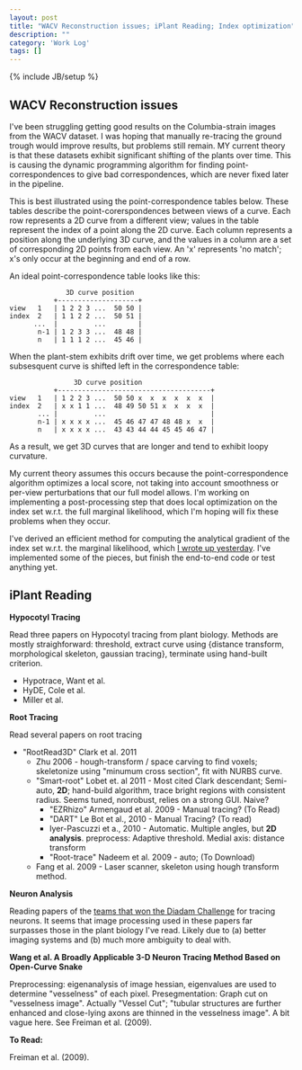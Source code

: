 ```yaml
---
layout: post
title: "WACV Reconstruction issues; iPlant Reading; Index optimization"
description: ""
category: 'Work Log'
tags: []
---
```

{% include JB/setup %}

WACV Reconstruction issues
--------------------------

I've been struggling getting good results on the Columbia-strain images from the WACV dataset.  I was hoping that manually re-tracing the ground trough would improve results, but problems still remain.  MY current theory is that these datasets exhibit significant shifting of the plants over time.  This is causing the dynamic programming algorithm for finding point-correspondences to give bad correspondences, which are never fixed later in the pipeline.

This is best illustrated using the point-correspondence tables below.  These tables describe the point-corerspondences between views of a curve.
Each row represents a 2D curve from a different view; values in the table represent the index of a point along the 2D curve.
Each column represents a position along the underlying 3D curve, and the values in a column are a set of corresponding 2D points from each view.
An 'x' represents 'no match'; x's only occur at the beginning and end of a row.

An ideal point-correspondence table looks like this:

                  3D curve position
               +--------------------+
    view   1   | 1 2 2 3 ...  50 50 |  
    index  2   | 1 1 2 2 ...  50 51 |
          ...  |         ...        |
           n-1 | 1 2 3 3 ...  48 48 |
           n   | 1 1 1 2 ...  45 46 |

When the plant-stem exhibits drift over time, we get problems where each subsesquent curve is shifted left in the correspondence table: 

                    3D curve position
               +--------------------------------------+
    view   1   | 1 2 2 3 ...  50 50 x  x  x  x  x  x  |  
    index  2   | x x 1 1 ...  48 49 50 51 x  x  x  x  |
           ... |         ...                          |
           n-1 | x x x x ...  45 46 47 47 48 48 x  x  |
           n   | x x x x ...  43 43 44 44 45 45 46 47 |

As a result, we get 3D curves that are longer and tend to exhibit loopy curvature.

My current theory assumes this occurs because the point-correspondence algorithm optimizes a local score, not taking into account smoothness or per-view perturbations that our full model allows.  I'm working on implementing a post-processing step that does local optimization on the index set w.r.t. the full marginal likelihood, which I'm hoping will fix these problems when they occur.

I've derived an efficient method for computing the analytical gradient of the index set w.r.t. the marginal likelihood, which [I wrote up yesterday]({{site.baseurl}}/2013/11/10/reference/).  I've implemented some of the pieces, but finish the end-to-end code or test anything yet.

iPlant Reading
----------------------

**Hypocotyl Tracing**

Read three papers on Hypocotyl tracing from plant biology.  Methods are mostly straighforward: threshold, extract curve using {distance transform, morphological skeleton, gaussian tracing}, terminate using hand-built criterion.

* Hypotrace, Want et al.
* HyDE, Cole et al.
* Miller et al.

**Root Tracing**

Read several papers on root tracing

* "RootRead3D" Clark  et al. 2011
    * Zhu 2006 - hough-transform / space carving to find voxels; skeletonize using "minumum cross section",  fit with NURBS curve.
    * "Smart-root" Lobet et. al 2011 - Most cited Clark descendant; Semi-auto, **2D**; hand-build algorithm, trace bright regions with consistent radius.  Seems tuned, nonrobust, relies on a strong GUI.  Naive?
        * "EZRhizo" Armengaud et al. 2009 - Manual tracing? (To Read)
        * "DART" Le Bot et al., 2010 - Manual Tracing? (To read)
        * Iyer-Pascuzzi et a., 2010 - Automatic.  Multiple angles, but **2D analysis**.  preprocess: Adaptive threshold.  Medial axis: distance transform
        * "Root-trace" Nadeem et al. 2009 - auto; (To Download)
    * Fang et al. 2009  - Laser scanner, skeleton using hough transform method.

**Neuron Analysis**

Reading papers of the [teams that won the Diadam Challenge](http://diademchallenge.org/algorithms.html) for tracing neurons.  It seems that image processing used in these papers far surpasses those in the plant biology I've read.  Likely due to (a) better imaging systems and (b) much more ambiguity to deal with.


**Wang et al. A Broadly Applicable 3-D Neuron Tracing Method Based on Open-Curve Snake**

Preprocessing: eigenanalysis of image hessian, eigenvalues are used to determine "vesselness" of each pixel.
Presegmentation: Graph cut on "vesselness image".  Actually "Vessel Cut";  "tubular structures are further enhanced and close-lying axons are thinned in the vesselness image".  A bit vague here.  See Freiman et al. (2009).

**To Read:**
    
Freiman et al. (2009).
